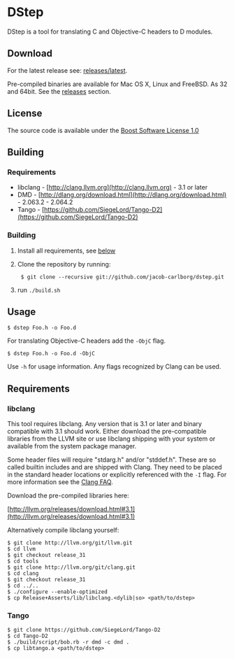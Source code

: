 # DStep

DStep is a tool for translating C and Objective-C headers to D modules.

## Download

For the latest release see: [releases/latest](https://github.com/jacob-carlborg/dstep/releases/latest).

Pre-compiled binaries are available for Mac OS X, Linux and FreeBSD. As 32 and 64bit. See the
[releases](https://github.com/jacob-carlborg/dstep/releases) section.

## License

The source code is available under the [Boost Software License 1.0](http://www.boost.org/LICENSE_1_0.txt)

## Building

### Requirements

* libclang - [http://clang.llvm.org](http://clang.llvm.org) - 3.1 or later
* DMD - [http://dlang.org/download.html](http://dlang.org/download.html) - 2.063.2 - 2.064.2
* Tango - [https://github.com/SiegeLord/Tango-D2](https://github.com/SiegeLord/Tango-D2)

### Building

1. Install all requirements, see [below](#requirements-1)
2. Clone the repository by running:

		$ git clone --recursive git://github.com/jacob-carlborg/dstep.git

3. run `./build.sh`

## Usage

	$ dstep Foo.h -o Foo.d

For translating Objective-C headers add the `-ObjC` flag.

	$ dstep Foo.h -o Foo.d -ObjC

Use `-h` for usage information. Any flags recognized by Clang can be used.

## Requirements

### libclang

This tool requires libclang. Any version that is 3.1 or later and binary compatible with 3.1
should work. Either download the pre-compatible libraries from the LLVM site or use libclang
shipping with your system or available from the system package manager.

Some header files will require "stdarg.h" and/or "stddef.h". These are so called builtin
includes and are shipped with Clang. They need to be placed in the standard header locations
or explicitly referenced with the `-I` flag. For more information see the
[Clang FAQ](http://clang.llvm.org/docs/FAQ.html#i-get-errors-about-some-headers-being-missing-stddef-h-stdarg-h).

Download the pre-compiled libraries here:

[http://llvm.org/releases/download.html#3.1](http://llvm.org/releases/download.html#3.1)

Alternatively compile libclang yourself:

	$ git clone http://llvm.org/git/llvm.git
	$ cd llvm
	$ git checkout release_31
	$ cd tools
	$ git clone http://llvm.org/git/clang.git
	$ cd clang
	$ git checkout release_31
	$ cd ../..
	$ ./configure --enable-optimized
	$ cp Release+Asserts/lib/libclang.<dylib|so> <path/to/dstep>

### Tango

	$ git clone https://github.com/SiegeLord/Tango-D2
	$ cd Tango-D2
	$ ./build/script/bob.rb -r dmd -c dmd .
	$ cp libtango.a <path/to/dstep>
